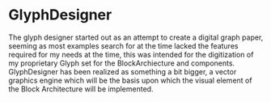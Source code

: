 # GlyphDesigner
The glyph designer started out as an attempt to create a digital graph paper, seeming as most examples search for at the time lacked the features required for my needs at the time, this was intended for the digitization of my proprietary Glyph set for the BlockArchiecture and components. GlyphDesigner has been realized as something a bit bigger, a vector graphics engine which will be the basis upon which the visual element of the Block Architecture will be implemented.
